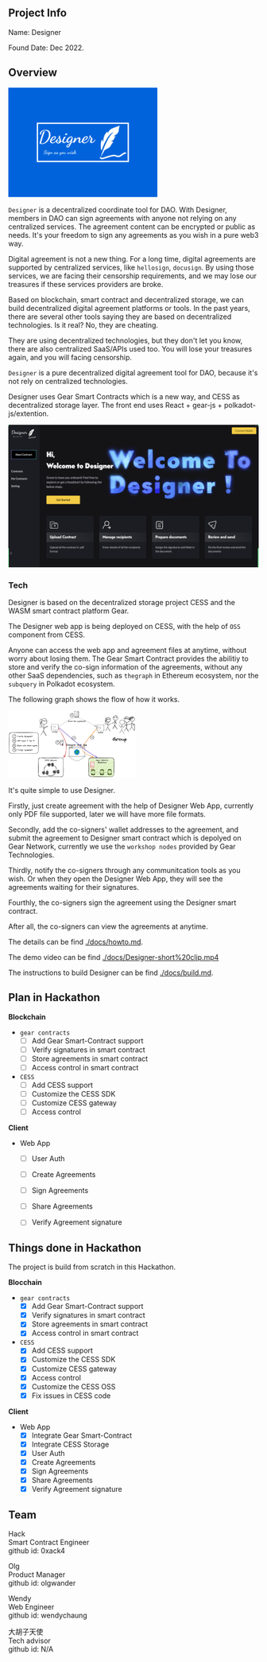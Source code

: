 ## Project Info

Name: Designer

Found Date: Dec 2022.

## Overview

<img src="./docs/designer-logo.svg" style="width:300px" />

`Designer` is a decentralized coordinate tool for DAO. With Designer, members in DAO can sign agreements with anyone not relying on any centralized services. The agreement content can be encrypted or public as needs. It's your freedom to sign any agreements as you wish in a pure web3 way.

Digital agreement is not a new thing. For a long time, digital agreements are supported by centralized services, like `hellosign`, `docusign`. By using those services, we are facing their censorship requirements, and we may lose our treasures if these services providers are broke.

Based on blockchain, smart contract and decentralized storage, we can build decentralized digital agreement platforms or tools. In the past years, there are several other tools saying they are based on decentralized technologies. Is it real? No, they are cheating. 

They are using decentralized technologies, but they don't let you know, there are also centralized SaaS/APIs used too. You will lose your treasures again, and you will facing censorship.

`Designer` is a pure decentralized digital agreement tool for DAO, because it's not rely on centralized technologies.

Designer uses Gear Smart Contracts which is a new way, and CESS as decentralized storage layer. The front end uses React + gear-js + polkadot-js/extention. 

![](./docs/graphics/designer-home.png)

### Tech

Designer is based on the decentralized storage project CESS and the WASM smart contract platform Gear.  

The Designer web app is being deployed on CESS, with the help of `OSS` component from CESS.

Anyone can access the web app and agreement files at anytime, without worry about losing them. The Gear Smart Contract provides the abilitiy to store and verify the co-sign information of the agreements, without any other SaaS dependencies, such as `thegraph` in Ethereum ecosystem, nor the `subquery` in Polkadot ecosystem.

The following graph shows the flow of how it works.

<img src="./docs/graphics/flow.png" style="zoom: 25%;" />

It's quite simple to use Designer. 

Firstly, just create agreement with the help of Designer Web App, currently only PDF file supported, later we will have more file formats. 

Secondly, add the co-signers' wallet addresses to the agreement, and submit the agreement to Designer smart contract which is depolyed on Gear Network, currently we use the `workshop nodes` provided by Gear Technologies. 

Thirdly, notify the co-signers through any communitcation tools as you wish. Or when they open the Designer Web App, they will see the agreements waiting for their signatures.

Fourthly, the co-signers sign the agreement using the Designer smart contract.

After all, the co-signers can view the agreements at anytime.

The details can be find [./docs/howto.md](./docs/howto.md).

The demo video can be find  [./docs/Designer-short%20clip.mp4](./docs/Designer-short%20clip.mp4) 

The instructions to build Designer can be find [./docs/build.md](./docs/build.md).

## Plan in Hackathon

**Blockchain**

- `gear contracts`
  - [ ] Add Gear Smart-Contract support
  - [ ] Verify signatures in smart contract
  - [ ] Store agreements in smart contract
  - [ ] Access control in smart contract

- `CESS`
  - [ ] Add CESS support
  - [ ] Customize the CESS SDK
  - [ ] Customize CESS gateway
  - [ ] Access control

**Client**

- Web App
  - [ ] User Auth
  - [ ] Create Agreements
  - [ ] Sign Agreements
  - [ ] Share Agreements
  - [ ] Verify Agreement signature


## Things done in Hackathon

The project is build from scratch in this Hackathon.

**Blocchain**
- `gear contracts`
  - [x] Add Gear Smart-Contract support
  - [x] Verify signatures in smart contract
  - [x] Store agreements in smart contract
  - [x] Access control in smart contract

- `CESS`
  - [x] Add CESS support
  - [x] Customize the CESS SDK
  - [x] Customize CESS gateway
  - [x] Access control
  - [x] Customize the CESS OSS
  - [x] Fix issues in CESS code

**Client**

- Web App
  - [x] Integrate Gear Smart-Contract
  - [x] Integrate CESS Storage
  - [x] User Auth
  - [x] Create Agreements
  - [x] Sign Agreements
  - [x] Share Agreements
  - [x] Verify Agreement signature

## Team

Hack  
Smart Contract Engineer  
github id: 0xack4  

Olg  
Product Manager  
github id: olgwander  

Wendy  
Web Engineer  
github id: wendychaung  

大胡子天使  
Tech advisor   
github id: N/A  



